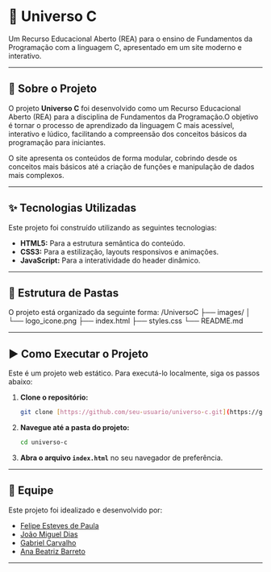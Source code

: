﻿# 🚀 Universo C

Um Recurso Educacional Aberto (REA) para o ensino de Fundamentos da Programação com a linguagem C, apresentado em um site moderno e interativo. 

---

## 📄 Sobre o Projeto

O projeto **Universo C** foi desenvolvido como um Recurso Educacional Aberto (REA) para a disciplina de Fundamentos da Programação.O objetivo é tornar o processo de aprendizado da linguagem C mais acessível, interativo e lúdico, facilitando a compreensão dos conceitos básicos da programação para iniciantes. 

O site apresenta os conteúdos de forma modular, cobrindo desde os conceitos mais básicos até a criação de funções e manipulação de dados mais complexos. 

---

## ✨ Tecnologias Utilizadas

Este projeto foi construído utilizando as seguintes tecnologias:

-   **HTML5:** Para a estrutura semântica do conteúdo.
-   **CSS3:** Para a estilização, layouts responsivos e animações.
-   **JavaScript:** Para a interatividade do header dinâmico.

---

## 📂 Estrutura de Pastas

O projeto está organizado da seguinte forma:
/UniversoC
├── images/
│   └── logo_icone.png
├── index.html
├── styles.css
└── README.md

---

## ▶️ Como Executar o Projeto

Este é um projeto web estático. Para executá-lo localmente, siga os passos abaixo:

1.  **Clone o repositório:**
    ```bash
    git clone [https://github.com/seu-usuario/universo-c.git](https://github.com/seu-usuario/universo-c.git)
    ```

2.  **Navegue até a pasta do projeto:**
    ```bash
    cd universo-c
    ```

3.  **Abra o arquivo `index.html`** no seu navegador de preferência.

---

## 👥 Equipe

Este projeto foi idealizado e desenvolvido por:

- [Felipe Esteves de Paula](https://github.com/seu-usuario) 
- [João Miguel Dias](https://github.com/seu-usuario) 
- [Gabriel Carvalho](https://github.com/seu-usuario)
-  [Ana Beatriz Barreto](https://github.com/seu-usuario) 

---

